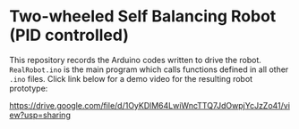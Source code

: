 # Two-wheeled Self Balancing Robot (PID controlled)

This repository records the Arduino codes written to drive the robot. `RealRobot.ino` is the main program which calls functions defined in all other `.ino` files. Click link below for a demo video for the resulting robot prototype:

https://drive.google.com/file/d/1OyKDlM64LwiWncTTQ7JdOwpjYcJzZo41/view?usp=sharing
